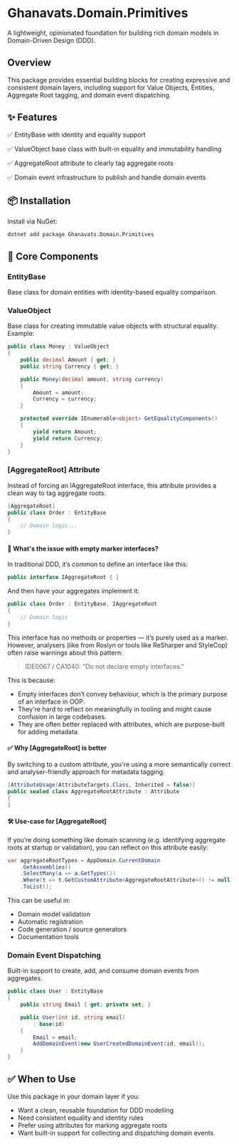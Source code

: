 # Ghanavats.Domain.Primitives

A lightweight, opinionated foundation for building rich domain models in Domain-Driven Design (DDD).

## Overview
This package provides essential building blocks for creating expressive and consistent domain layers, 
including support for Value Objects, Entities, Aggregate Root tagging, and domain event dispatching.

## ✨ Features
✅ EntityBase with identity and equality support

✅ ValueObject base class with built-in equality and immutability handling

✅ AggregateRoot attribute to clearly tag aggregate roots

✅ Domain event infrastructure to publish and handle domain events

## 📦 Installation

Install via NuGet:
```shell
dotnet add package Ghanavats.Domain.Primitives
```

## 🧱 Core Components
### EntityBase
Base class for domain entities with identity-based equality comparison.

### ValueObject
Base class for creating immutable value objects with structural equality. Example:

```csharp
public class Money : ValueObject
{
    public decimal Amount { get; }
    public string Currency { get; }

    public Money(decimal amount, string currency)
    {
        Amount = amount;
        Currency = currency;
    }

    protected override IEnumerable<object> GetEqualityComponents()
    {
        yield return Amount;
        yield return Currency;
    }
}
```

### [AggregateRoot] Attribute
Instead of forcing an IAggregateRoot interface, 
this attribute provides a clean way to tag aggregate roots.

```csharp
[AggregateRoot]
public class Order : EntityBase
{
    // Domain logic...
}
```

#### 🧩 What's the issue with empty marker interfaces?
In traditional DDD, it’s common to define an interface like this:

```csharp
public interface IAggregateRoot { }
```
And then have your aggregates implement it:
```csharp
public class Order : EntityBase, IAggregateRoot
{
    // Domain logic
}
```
This interface has no methods or properties — it’s purely used as a marker.
However, analysers (like from Roslyn or tools like ReSharper and StyleCop) 
often raise warnings about this pattern:

> IDE0067 / CA1040: "Do not declare empty interfaces."

This is because:
* Empty interfaces don’t convey behaviour, which is the primary purpose of an interface in OOP.
* They're hard to reflect on meaningfully in tooling and might cause confusion in large codebases.
* They are often better replaced with attributes, which are purpose-built for adding metadata.

#### ✅ Why [AggregateRoot] is better
By switching to a custom attribute, you're using a more semantically correct and analyser-friendly 
approach for metadata tagging.

```csharp
[AttributeUsage(AttributeTargets.Class, Inherited = false)]
public sealed class AggregateRootAttribute : Attribute
{
}
```

#### 🛠️ Use-case for [AggregateRoot]
If you’re doing something like domain scanning 
(e.g. identifying aggregate roots at startup or validation), 
you can reflect on this attribute easily:

```csharp
var aggregateRootTypes = AppDomain.CurrentDomain
    .GetAssemblies()
    .SelectMany(a => a.GetTypes())
    .Where(t => t.GetCustomAttribute<AggregateRootAttribute>() != null)
    .ToList();
```

This can be useful in:
* Domain model validation
* Automatic registration
* Code generation / source generators
* Documentation tools

### Domain Event Dispatching
Built-in support to create, add, and consume domain events from aggregates.

```csharp
public class User : EntityBase
{
    public string Email { get; private set; }

    public User(int id, string email)
        : base(id)
    {
        Email = email;
        AddDomainEvent(new UserCreatedDomainEvent(id, email));
    }
}
```

## ✅ When to Use
Use this package in your domain layer if you:

* Want a clean, reusable foundation for DDD modelling
* Need consistent equality and identity rules
* Prefer using attributes for marking aggregate roots
* Want built-in support for collecting and dispatching domain events
